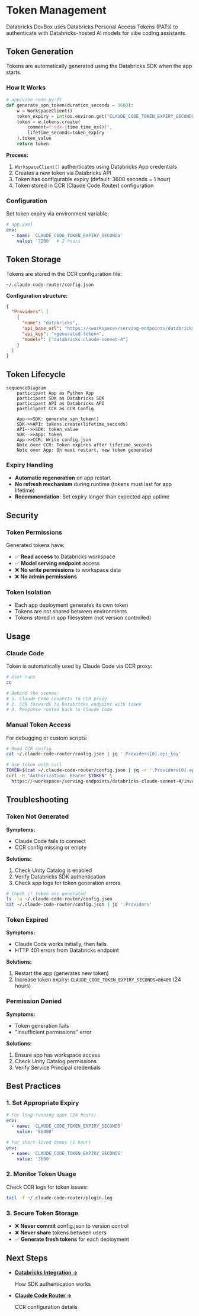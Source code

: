 # Token Management

Databricks DevBox uses Databricks Personal Access Tokens (PATs) to authenticate with Databricks-hosted AI models for vibe coding assistants.

## Token Generation

Tokens are automatically generated using the Databricks SDK when the app starts.

### How It Works

```python
# app/vibe_code.py:11
def generate_spn_token(duration_seconds = 3600):
    w = WorkspaceClient()
    token_expiry = int(os.environ.get("CLAUDE_CODE_TOKEN_EXPIRY_SECONDS", duration_seconds))
    token = w.tokens.create(
        comment=f"sdk-{time.time_ns()}",
        lifetime_seconds=token_expiry
    ).token_value
    return token
```

**Process:**

1. `WorkspaceClient()` authenticates using Databricks App credentials
2. Creates a new token via Databricks API
3. Token has configurable expiry (default: 3600 seconds = 1 hour)
4. Token stored in CCR (Claude Code Router) configuration

### Configuration

Set token expiry via environment variable:

```yaml
# app.yaml
env:
  - name: 'CLAUDE_CODE_TOKEN_EXPIRY_SECONDS'
    value: '7200'  # 2 hours
```

## Token Storage

Tokens are stored in the CCR configuration file:

```
~/.claude-code-router/config.json
```

**Configuration structure:**

```json
{
  "Providers": [
    {
      "name": "databricks",
      "api_base_url": "https://<workspace>/serving-endpoints/databricks-claude-sonnet-4/invocations",
      "api_key": "<generated-token>",
      "models": ["databricks-claude-sonnet-4"]
    }
  ]
}
```

## Token Lifecycle

```mermaid
sequenceDiagram
    participant App as Python App
    participant SDK as Databricks SDK
    participant API as Databricks API
    participant CCR as CCR Config

    App->>SDK: generate_spn_token()
    SDK->>API: tokens.create(lifetime_seconds)
    API-->>SDK: token_value
    SDK-->>App: token
    App->>CCR: Write config.json
    Note over CCR: Token expires after lifetime_seconds
    Note over App: On next restart, new token generated
```

### Expiry Handling

- **Automatic regeneration** on app restart
- **No refresh mechanism** during runtime (tokens must last for app lifetime)
- **Recommendation**: Set expiry longer than expected app uptime

## Security

### Token Permissions

Generated tokens have:

- ✅ **Read access** to Databricks workspace
- ✅ **Model serving endpoint** access
- ❌ **No write permissions** to workspace data
- ❌ **No admin permissions**

### Token Isolation

- Each app deployment generates its own token
- Tokens are not shared between environments
- Tokens stored in app filesystem (not version controlled)

## Usage

### Claude Code

Token is automatically used by Claude Code via CCR proxy:

```bash
# User runs
cc

# Behind the scenes:
# 1. Claude Code connects to CCR proxy
# 2. CCR forwards to Databricks endpoint with token
# 3. Response routed back to Claude Code
```

### Manual Token Access

For debugging or custom scripts:

```bash
# Read CCR config
cat ~/.claude-code-router/config.json | jq '.Providers[0].api_key'

# Use token with curl
TOKEN=$(cat ~/.claude-code-router/config.json | jq -r '.Providers[0].api_key')
curl -H "Authorization: Bearer $TOKEN" \
  https://<workspace>/serving-endpoints/databricks-claude-sonnet-4/invocations
```

## Troubleshooting

### Token Not Generated

**Symptoms:**

- Claude Code fails to connect
- CCR config missing or empty

**Solutions:**

1. Check Unity Catalog is enabled
2. Verify Databricks SDK authentication
3. Check app logs for token generation errors

```bash
# Check if token was generated
ls -la ~/.claude-code-router/config.json
cat ~/.claude-code-router/config.json | jq '.Providers'
```

### Token Expired

**Symptoms:**

- Claude Code works initially, then fails
- HTTP 401 errors from Databricks endpoint

**Solutions:**

1. Restart the app (generates new token)
2. Increase token expiry: `CLAUDE_CODE_TOKEN_EXPIRY_SECONDS=86400` (24 hours)

### Permission Denied

**Symptoms:**

- Token generation fails
- "Insufficient permissions" error

**Solutions:**

1. Ensure app has workspace access
2. Check Unity Catalog permissions
3. Verify Service Principal credentials

## Best Practices

### 1. Set Appropriate Expiry

```yaml
# For long-running apps (24 hours)
env:
  - name: 'CLAUDE_CODE_TOKEN_EXPIRY_SECONDS'
    value: '86400'

# For short-lived demos (1 hour)
env:
  - name: 'CLAUDE_CODE_TOKEN_EXPIRY_SECONDS'
    value: '3600'
```

### 2. Monitor Token Usage

Check CCR logs for token issues:

```bash
tail -f ~/.claude-code-router/plugin.log
```

### 3. Secure Token Storage

- ❌ **Never commit** config.json to version control
- ❌ **Never share** tokens between users
- ✅ **Generate fresh tokens** for each deployment

## Next Steps

<div class="grid cards" markdown>

- **[Databricks Integration →](databricks-integration.md)**

    How SDK authentication works

- **[Claude Code Router →](../coding-assistants/claude-code-router.md)**

    CCR configuration details

</div>